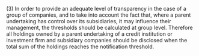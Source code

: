 (3) In order to provide an adequate level of transparency in the case of a group of companies, and to take into account the fact that, where a parent undertaking has control over its subsidiaries, it may influence their management, the thresholds should be calculated at group level. Therefore all holdings owned by a parent undertaking of a credit institution or investment firm and subsidiary companies should be disclosed when the total sum of the holdings reaches the notification threshold.